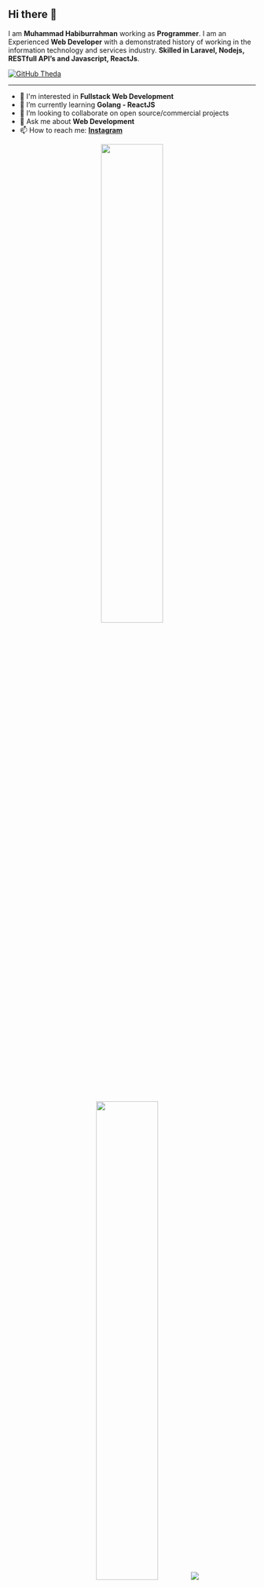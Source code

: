 ## Hi there 👋

I am **Muhammad Habiburrahman** working as **Programmer**. I am an Experienced **Web Developer** with a demonstrated history of working in the information technology and services industry. **Skilled in Laravel, Nodejs, RESTfull API’s and Javascript, ReactJs**.

[![GitHub Theda](https://img.shields.io/github/followers/Habibuuu?label=follow&style=social)](https://github.com/Habibuuu)

---

- 👀 I'm interested in **Fullstack Web Development**
- 🌱 I’m currently learning **Golang - ReactJS**
- 👯 I’m looking to collaborate on open source/commercial projects
- 💬 Ask me about **Web Development**
- 📫 How to reach me:
  **[Instagram](https://instagram.com/mhabiburrahman___)**

<p align="center">
  <img height="50%" width="auto" src ="https://github-readme-stats.vercel.app/api?username=Habibuuu&show_icons=true&count_private=true&theme=darcula&hide_border=true&hide=issues&bg_color=00000000">
  <img height="50%" width="auto" src ="https://github-readme-stats.vercel.app/api/top-langs/?username=Habibuuu&layout=compact&hide_border=true&theme=darcula&bg_color=00000000">
  <img src ="https://github-readme-streak-stats.herokuapp.com?user=Habibuuu&theme=darcula&hide_border=true&background=FFFFFF00">
</p>
